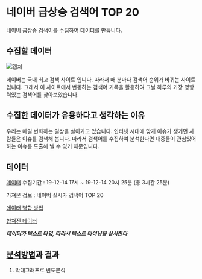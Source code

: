 # 네이버 급상승 검색어 TOP 20 
네이버 급상승 검색어를 수집하여 데이터를 만듭니다.

## 수집할 데이터
![캡처](https://user-images.githubusercontent.com/57973123/70846463-ccec6f80-1e9c-11ea-954b-5008c9cada84.PNG)

네이버는 국내 최고 검색 사이트 입니다.
따라서 매 분마다 검색어 순위가 바뀌는 사이트 입니다.
그래서 이 사이트에서 변동하는 검색어 기록을 활용하여 그날 하루의 가장 영향력있는 검색어를 찾아보았습니다.

## 수집한 데이터가 유용하다고 생각하는 이유

우리는 매일 변화하는 일상을 살아가고 있습니다. 인터넷 시대에 맞게 이슈가 생기면 사람들은 이슈를 검색해 봅니다. 
따라서 검색어를 수집하여 분석한다면 대중들이 관심있어하는 이슈를 도출해 낼 수 있기 때문입니다.

## 데이터
[데이터](https://github.com/ljhljh6552/Data-visualization/tree/master/final%20project/data) 수집기간 : 19-12-14 17시 ~ 19-12-14 20시 25분 (총 3시간 25분)

가져온 정보 : 네이버 실시가 검색어 TOP 20 

[데이터 병합 방법](https://github.com/ljhljh6552/Data-visualization/blob/master/final%20project/data/CSV%ED%8C%8C%EC%9D%BC%20%ED%95%A9%EC%B9%98%EA%B8%B0.md) 

[합쳐진 데이터](https://github.com/ljhljh6552/Data-visualization/blob/master/final%20project/data/merge.csv)

***데이터가 텍스트 타입, 따라서 텍스트 마이닝을 실시한다***

## [분석방법](https://github.com/ljhljh6552/Data-visualization/blob/master/final%20project/code/top20.R)과 결과
1. 막대그래프로 빈도분석


